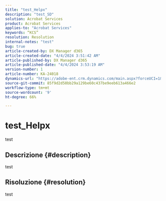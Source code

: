 ```yaml
---
title: "test_Helpx"
description: "test_SD"
solution: Acrobat Services
product: Acrobat Services
applies-to: "Acrobat Services"
keywords: “KCS”
resolution: Resolution
internal-notes: "test"
bug: true
article-created-by: DX Manager d365
article-created-date: "4/4/2024 3:51:42 AM"
article-published-by: DX Manager d365
article-published-date: "4/4/2024 3:53:19 AM"
version-number: 1
article-number: KA-24018
dynamics-url: "https://adobe-ent.crm.dynamics.com/main.aspx?forceUCI=1&pagetype=entityrecord&etn=knowledgearticle&id=e73530a2-36f2-ee11-904c-6045bd006c82"
source-git-commit: 85f9d2d50bb29a129be60c437be9eeb613a466e2
workflow-type: tm+mt
source-wordcount: '9'
ht-degree: 66%

---
```


# test_Helpx


test

## Descrizione {#description}

test

## Risoluzione {#resolution}


test
